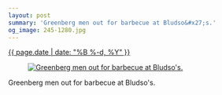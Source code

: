```yaml
---
layout: post
summary: 'Greenberg men out for barbecue at Bludso&#x27;s.'
og_image: 245-1280.jpg
---
```


<div class="post">
 <time>
  <a href="/245">
   {{ page.date | date: "%B %-d, %Y" }}
  </a>
 </time>
 <a href="/245">
  <figure data-taken="12/4/2013">
   <img alt="Greenberg men out for barbecue at Bludso's." sizes="(min-width: 700px) 50vw, calc(100vw - 2rem)" src="{{ site.assets_url }}/245-640.jpg" srcset="{{ site.assets_url }}/245-1280.jpg 1280w, {{ site.assets_url }}/245-960.jpg 960w, {{ site.assets_url }}/245-640.jpg 640w, {{ site.assets_url }}/245-320.jpg 320w"/>
  </figure>
 </a>
 <span>
  Greenberg men out for barbecue at Bludso's.
 </span>
</div>
